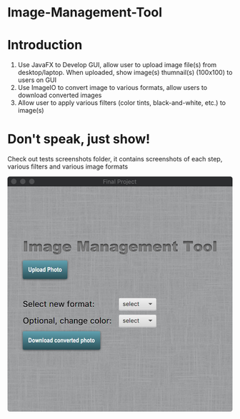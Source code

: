 # Image-Management-Tool
# Introduction 
1. Use JavaFX to Develop GUI, allow user to upload image file(s) from desktop/laptop. When uploaded, show image(s) thumnail(s) (100x100) to users on GUI
2. Use ImageIO to convert image to various formats, allow users to download converted images
3. Allow user to apply various filters (color tints, black-and-white, etc.) to image(s)

# Don't speak, just show!
Check out tests screenshots folder, it contains screenshots of each step, various filters and various image formats

![sss](https://github.com/Timi0109/Image-Management-Tool/raw/master/Test%20Screenshots/initialize.jpeg)
